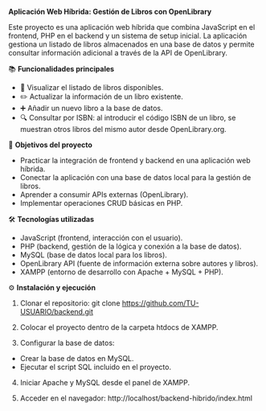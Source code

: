 **Aplicación Web Híbrida: Gestión de Libros con OpenLibrary**

Este proyecto es una aplicación web híbrida que combina JavaScript en el frontend, PHP en el backend y un sistema de setup inicial.
La aplicación gestiona un listado de libros almacenados en una base de datos y permite consultar información adicional a través de la API de OpenLibrary.

📚 **Funcionalidades principales**

- 📖 Visualizar el listado de libros disponibles.
- ✏️ Actualizar la información de un libro existente.
- ➕ Añadir un nuevo libro a la base de datos.
- 🔍 Consultar por ISBN: al introducir el código ISBN de un libro, se muestran otros libros del mismo autor desde OpenLibrary.org.

🚀 **Objetivos del proyecto**

- Practicar la integración de frontend y backend en una aplicación web híbrida.
- Conectar la aplicación con una base de datos local para la gestión de libros.
- Aprender a consumir APIs externas (OpenLibrary).
- Implementar operaciones CRUD básicas en PHP.

🛠️ **Tecnologías utilizadas**

- JavaScript (frontend, interacción con el usuario).
- PHP (backend, gestión de la lógica y conexión a la base de datos).
- MySQL (base de datos local para los libros).
- OpenLibrary API (fuente de información externa sobre autores y libros).
- XAMPP (entorno de desarrollo con Apache + MySQL + PHP).

⚙️ **Instalación y ejecución**

1. Clonar el repositorio:
git clone https://github.com/TU-USUARIO/backend.git

2. Colocar el proyecto dentro de la carpeta htdocs de XAMPP.

3. Configurar la base de datos:

- Crear la base de datos en MySQL.
- Ejecutar el script SQL incluido en el proyecto.

4. Iniciar Apache y MySQL desde el panel de XAMPP.

5. Acceder en el navegador:
http://localhost/backend-hibrido/index.html
